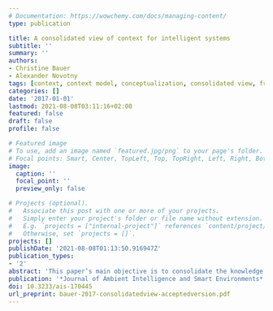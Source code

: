 ```yaml
---
# Documentation: https://wowchemy.com/docs/managing-content/
type: publication

title: A consolidated view of context for intelligent systems
subtitle: ''
summary: ''
authors:
- Christine Bauer
- Alexander Novotny
tags: [context, context model, conceptualization, consolidated view, framework, intelligent system, context awareness, context adaptivity,]
categories: []
date: '2017-01-01'
lastmod: 2021-08-08T03:11:16+02:00
featured: false
draft: false
profile: false

# Featured image
# To use, add an image named `featured.jpg/png` to your page's folder.
# Focal points: Smart, Center, TopLeft, Top, TopRight, Left, Right, BottomLeft, Bottom, BottomRight.
image:
  caption: ''
  focal_point: ''
  preview_only: false

# Projects (optional).
#   Associate this post with one or more of your projects.
#   Simply enter your project's folder or file name without extension.
#   E.g. `projects = ["internal-project"]` references `content/project/deep-learning/index.md`.
#   Otherwise, set `projects = []`.
projects: []
publishDate: '2021-08-08T01:13:50.916947Z'
publication_types:
- '2'
abstract: 'This paper’s main objective is to consolidate the knowledge on context in the realm of intelligent systems, systems that are aware of their context and can adapt their behavior accordingly. We provide an overview and analysis of 36 context models that are heterogeneous and scattered throughout multiple fields of research. In our analysis, we identify five shared context categories: social context, location, time, physical context, and user context. In addition, we compare the context models with the context elements considered in the discourse on intelligent systems and find that the models do not properly represent the identified set of 3,741 unique context elements. As a result, we propose a consolidation of the findings from the 36 context models and the 3,741 unique context elements. The analysis reveals that there is a long tail of context categories that are considered only sporadically in context models. However, particularly these context elements in the long tail may be necessary for improving intelligent systems’ context awareness.'
publication: '*Journal of Ambient Intelligence and Smart Environments*'
doi: 10.3233/ais-170445
url_preprint: bauer-2017-consolidatedview-acceptedversion.pdf
---
```

